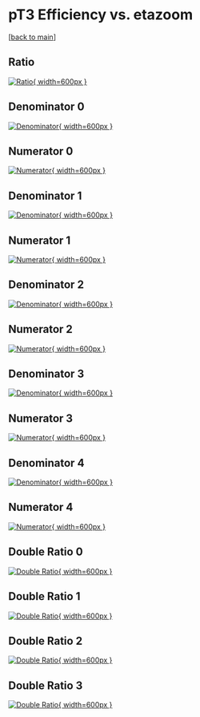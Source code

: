 # pT3 Efficiency vs. etazoom

[[back to main](./)]



## Ratio

[![Ratio](../mtv/var/pT3_loweta_0_0_eff_etazoom.png){ width=600px }](../mtv/var/pT3_loweta_0_0_eff_etazoom.pdf)

## Denominator 0

[![Denominator](../mtv/den/pT3_loweta_0_0_eff_etazoom_den0.png){ width=600px }](../mtv/den/pT3_loweta_0_0_eff_etazoom_den0.pdf)

## Numerator 0

[![Numerator](../mtv/num/pT3_loweta_0_0_eff_etazoom_num0.png){ width=600px }](../mtv/num/pT3_loweta_0_0_eff_etazoom_num0.pdf)

## Denominator 1

[![Denominator](../mtv/den/pT3_loweta_0_0_eff_etazoom_den1.png){ width=600px }](../mtv/den/pT3_loweta_0_0_eff_etazoom_den1.pdf)

## Numerator 1

[![Numerator](../mtv/num/pT3_loweta_0_0_eff_etazoom_num1.png){ width=600px }](../mtv/num/pT3_loweta_0_0_eff_etazoom_num1.pdf)

## Denominator 2

[![Denominator](../mtv/den/pT3_loweta_0_0_eff_etazoom_den2.png){ width=600px }](../mtv/den/pT3_loweta_0_0_eff_etazoom_den2.pdf)

## Numerator 2

[![Numerator](../mtv/num/pT3_loweta_0_0_eff_etazoom_num2.png){ width=600px }](../mtv/num/pT3_loweta_0_0_eff_etazoom_num2.pdf)

## Denominator 3

[![Denominator](../mtv/den/pT3_loweta_0_0_eff_etazoom_den3.png){ width=600px }](../mtv/den/pT3_loweta_0_0_eff_etazoom_den3.pdf)

## Numerator 3

[![Numerator](../mtv/num/pT3_loweta_0_0_eff_etazoom_num3.png){ width=600px }](../mtv/num/pT3_loweta_0_0_eff_etazoom_num3.pdf)

## Denominator 4

[![Denominator](../mtv/den/pT3_loweta_0_0_eff_etazoom_den4.png){ width=600px }](../mtv/den/pT3_loweta_0_0_eff_etazoom_den4.pdf)

## Numerator 4

[![Numerator](../mtv/num/pT3_loweta_0_0_eff_etazoom_num4.png){ width=600px }](../mtv/num/pT3_loweta_0_0_eff_etazoom_num4.pdf)

## Double Ratio 0

[![Double Ratio](../mtv/ratio/pT3_loweta_0_0_eff_etazoom_ratio0.png){ width=600px }](../mtv/ratio/pT3_loweta_0_0_eff_etazoom_ratio0.pdf)

## Double Ratio 1

[![Double Ratio](../mtv/ratio/pT3_loweta_0_0_eff_etazoom_ratio1.png){ width=600px }](../mtv/ratio/pT3_loweta_0_0_eff_etazoom_ratio1.pdf)

## Double Ratio 2

[![Double Ratio](../mtv/ratio/pT3_loweta_0_0_eff_etazoom_ratio2.png){ width=600px }](../mtv/ratio/pT3_loweta_0_0_eff_etazoom_ratio2.pdf)

## Double Ratio 3

[![Double Ratio](../mtv/ratio/pT3_loweta_0_0_eff_etazoom_ratio3.png){ width=600px }](../mtv/ratio/pT3_loweta_0_0_eff_etazoom_ratio3.pdf)

